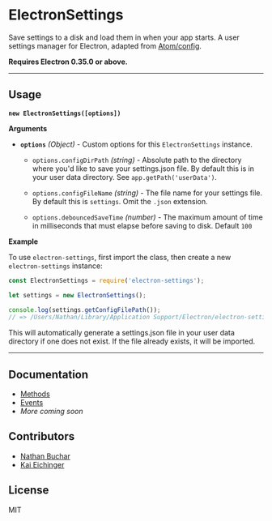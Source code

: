 ElectronSettings
================

Save settings to a disk and load them in when your app starts. A user settings manager for Electron, adapted from [Atom/config](https://github.com/atom/atom/blob/master/src/config.coffee).

**Requires Electron 0.35.0 or above.**



***



Usage
-----

**`new ElectronSettings([options])`**

**Arguments**

* **`options`** *(Object)* - Custom options for this `ElectronSettings` instance.

  * `options.configDirPath` *(string)* - Absolute path to the directory where you'd like to save your settings.json file. By default this is in your user data directory. See `app.getPath('userData')`.

  * `options.configFileName` *(string)* - The file name for your settings file. By default this is `settings`. Omit the `.json` extension.

  * `options.debouncedSaveTime` *(number)* - The maximum amount of time in milliseconds that must elapse before saving to disk. Default `100`


**Example**

To use `electron-settings`, first import the class, then create a new `electron-settings` instance:

```js
const ElectronSettings = require('electron-settings');

let settings = new ElectronSettings();

console.log(settings.getConfigFilePath());
// => /Users/Nathan/Library/Application Support/Electron/electron-settings/settings.json
```

This will automatically generate a settings.json file in your user data directory if one does not exist. If the file already exists, it will be imported.


***


Documentation
-------------

* [Methods][docs_methods]
* [Events][docs_events]
* *More coming soon*


Contributors
-------
* [Nathan Buchar](mailto:hello@nathanbuchar.com)
* [Kai Eichinger](mailto:kai.eichinger@outlook.com)


License
-------
MIT




[docs_methods]: ./docs/api/methods.md
[docs_events]: ./docs/api/events.md
